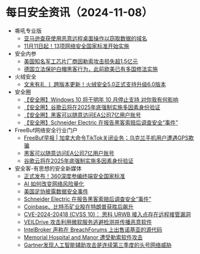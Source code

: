 # 每日安全资讯（2024-11-08）

- 嘶吼专业版
  - [亚马逊查获使用恶意远程桌面操作以窃取数据的域名](https://mp.weixin.qq.com/s?__biz=MzI0MDY1MDU4MQ==&mid=2247579442&idx=1&sn=9691f3b6e34457b97376c459eecf0717&chksm=e9146708de63ee1edb018a8b3c5cad4590cff5e439a713880fd5c7017da2b9a182d95198a0e8&scene=58&subscene=0#rd)
  - [11月11日起！13项网络安全国家标准开始实施](https://mp.weixin.qq.com/s?__biz=MzI0MDY1MDU4MQ==&mid=2247579442&idx=2&sn=eaee4397f0d6c25e48bd7413c68b0e54&chksm=e9146708de63ee1e3d7043fedc8bf5d981bb8e0cd0215a5c7cfda275f0d7899a6b3f2f99f84d&scene=58&subscene=0#rd)
- 安全内参
  - [美国知名军工芯片厂商因勒索攻击损失超1.5亿元](https://mp.weixin.qq.com/s?__biz=MzI4NDY2MDMwMw==&mid=2247513013&idx=1&sn=17982ba54e626b3eeef51e2b3851489d&chksm=ebfaf495dc8d7d8371770d3305021ed6c8d777bb1e03cbc6af5e02e57fc82d7980b196b28845&scene=58&subscene=0#rd)
  - [德国立法保护白帽黑客行为，此前欧美已有多国修法实施](https://mp.weixin.qq.com/s?__biz=MzI4NDY2MDMwMw==&mid=2247513013&idx=2&sn=450c1f72db1c251886cc4595bbeecf3b&chksm=ebfaf495dc8d7d8363911bf1ae82b7c78615053e5f3660004b0d4ad709480b1bfd308bce2fe7&scene=58&subscene=0#rd)
- 火绒安全
  - [文末有礼 丨 跨版本更新！火绒安全5.0正式支持升级6.0版本](https://mp.weixin.qq.com/s?__biz=MzI3NjYzMDM1Mg==&mid=2247520398&idx=1&sn=206c8ff271d10bd3a7a1190da9e28948&chksm=eb704eb1dc07c7a7ec96d53fc48e461501183c32813a0907ae7821ebf19d7a36d8e260cb1bab&scene=58&subscene=0#rd)
- 安全圈
  - [【安全圈】Windows 10 将于明年 10 月停止支持 对你我有何影响](https://mp.weixin.qq.com/s?__biz=MzIzMzE4NDU1OQ==&mid=2652065766&idx=1&sn=20737c81521c2b60c2ae6e68bd85cf08&chksm=f36e63a6c419eab0559b56523c0815b5e760666eb51eaa8a0579237fda5bd619c529c56f24fe&scene=58&subscene=0#rd)
  - [【安全圈】谷歌云将在2025年底强制实施多因素身份验证](https://mp.weixin.qq.com/s?__biz=MzIzMzE4NDU1OQ==&mid=2652065766&idx=2&sn=60b2502195278b934474b1c4a7fc49bd&chksm=f36e63a6c419eab08fb88d51ccdbf0cb4bfe5081e8ccfe502ee69577918cb1ada38f8721c993&scene=58&subscene=0#rd)
  - [【安全圈】黑客可以随意访问EA公司7亿用户账号](https://mp.weixin.qq.com/s?__biz=MzIzMzE4NDU1OQ==&mid=2652065766&idx=3&sn=bcdf6497f31db93acd068fb24f76e293&chksm=f36e63a6c419eab04b707515e3ec637038e1f931dd74f1640728e7904bece00c01cfe82fde69&scene=58&subscene=0#rd)
  - [【安全圈】Schneider Electric 在报告黑客索赔后调查安全“事件”](https://mp.weixin.qq.com/s?__biz=MzIzMzE4NDU1OQ==&mid=2652065766&idx=4&sn=792c2e0aa0defbba125b9aeffcfd1210&chksm=f36e63a6c419eab0a561defb5b66ec4b27a9cf4821a910f2d64455a2cb15fdd063a65f35cf94&scene=58&subscene=0#rd)
- FreeBuf网络安全行业门户
  - [FreeBuf早报 | 加拿大命令TikTok关闭业务；乌克兰手机用户遭遇GPS欺骗](https://www.freebuf.com/articles/414734.html)
  - [黑客可以随意访问EA公司7亿用户账号](https://www.freebuf.com/news/414675.html)
  - [谷歌云将在2025年底强制实施多因素身份验证](https://www.freebuf.com/news/414654.html)
- 安全客-有思想的安全新媒体
  - [正式发布！360深度参编终端安全国家标准](https://www.anquanke.com/post/id/301642)
  - [AI 如何改变网络风险量化](https://www.anquanke.com/post/id/301639)
  - [美国足协披露数据安全事件](https://www.anquanke.com/post/id/301636)
  - [Schneider Electric 在报告黑客索赔后调查安全“事件”](https://www.anquanke.com/post/id/301633)
  - [Coinbase、比特币矿业股在特朗普获胜后飙升](https://www.anquanke.com/post/id/301627)
  - [CVE-2024-20418 (CVSS 10)： 思科 URWB 接入点存在远程接管漏洞](https://www.anquanke.com/post/id/301624)
  - [VEILDrive 攻击利用微软服务逃避检测并传播恶意软件](https://www.anquanke.com/post/id/301621)
  - [IntelBroker 声称在 BreachForums 上出售诺基亚的源代码](https://www.anquanke.com/post/id/301618)
  - [Memorial Hospital and Manor 遭受勒索软件攻击](https://www.anquanke.com/post/id/301615)
  - [Gartner发现人工智能辅助攻击是连续第三季度的头号网络威胁](https://www.anquanke.com/post/id/301612)
